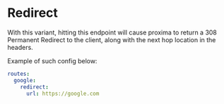# Redirect

With this variant, hitting this endpoint will cause proxima to return a 308 Permanent Redirect to the client, along with the next hop location in the headers.

Example of such config below:

```yaml
routes:
  google:
    redirect:
      url: https://google.com
```
